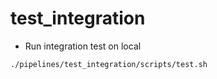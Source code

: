 # test_integration

- Run integration test on local

```
./pipelines/test_integration/scripts/test.sh
```
